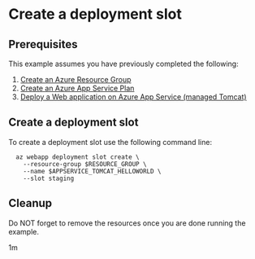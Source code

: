
# Create a deployment slot

## Prerequisites

This example assumes you have previously completed the following:

1. [Create an Azure Resource Group](../group/create/)
1. [Create an Azure App Service Plan](../create-plan/)
1. [Deploy a Web application on Azure App Service (managed Tomcat)](../tomcat-helloworld/)

## Create a deployment slot

<!-- workflow.include(../tomcat-helloworld/README.md) -->

To create a deployment slot use the following command line:

```shell
  az webapp deployment slot create \
    --resource-group $RESOURCE_GROUP \
    --name $APPSERVICE_TOMCAT_HELLOWORLD \
    --slot staging
```

## Cleanup

<!-- workflow.directOnly

export RESULT=$(az webapp deployment slot list --resource-group $RESOURCE_GROUP --name $APPSERVICE_TOMCAT_HELLOWORLD --query [0].state)
if [[ "$RESULT" != Running ]]; then
  echo 'Deployment slot is NOT running'
  az group delete --name $RESOURCE_GROUP --yes || true
  exit 1
fi
  -->

Do NOT forget to remove the resources once you are done running the example.

1m
